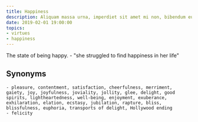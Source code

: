 ```yaml
---
title: Happiness
description: Aliquam massa urna, imperdiet sit amet mi non, bibendum euismod est.
date: 2019-02-01 19:00:00
topics: 
- virtues
- happiness
---
```


The state of being happy.
	- "she struggled to find happiness in her life"

## Synonyms
	- pleasure, contentment, satisfaction, cheerfulness, merriment, gaiety, joy, joyfulness, joviality, jollity, glee, delight, good spirits, lightheartedness, well-being, enjoyment, exuberance, exhilaration, elation, ecstasy, jubilation, rapture, bliss, blissfulness, euphoria, transports of delight, Hollywood ending
	- felicity

